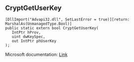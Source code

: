 ## CryptGetUserKey

```
[DllImport("Advapi32.dll", SetLastError = true)][return: MarshalAs(UnmanagedType.Bool)]
public static extern bool CryptGetUserKey(
   IntPtr hProv,
   uint dwKeySpec,
   out IntPtr phUserKey
);
```

Microsoft documentation: [Link](https://docs.microsoft.com/en-us/windows/win32/api/wincrypt/nf-wincrypt-cryptgetuserkey)
